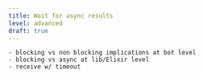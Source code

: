 ```yaml
---
title: Wait for async results
level: advanced
draft: true
---
```


    - blocking vs non blocking implications at bot level
    - blocking vs async at lib/Elixir level
    - receive w/ timeout

